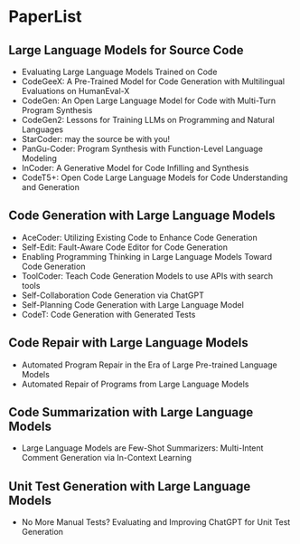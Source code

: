 # PaperList

## Large Language Models for Source Code

- Evaluating Large Language Models Trained on Code
- CodeGeeX: A Pre-Trained Model for Code Generation with Multilingual Evaluations on HumanEval-X
- CodeGen: An Open Large Language Model for Code with Multi-Turn Program Synthesis
- CodeGen2: Lessons for Training LLMs on Programming and Natural Languages
- StarCoder: may the source be with you!
- PanGu-Coder: Program Synthesis with Function-Level Language Modeling
- InCoder: A Generative Model for Code Infilling and Synthesis
- CodeT5+: Open Code Large Language Models for Code Understanding and Generation

## Code Generation with Large Language Models

- AceCoder: Utilizing Existing Code to Enhance Code Generation
- Self-Edit: Fault-Aware Code Editor for Code Generation
- Enabling Programming Thinking in Large Language Models Toward Code Generation
- ToolCoder: Teach Code Generation Models to use APIs with search tools
- Self-Collaboration Code Generation via ChatGPT
- Self-Planning Code Generation with Large Language Model
- CodeT: Code Generation with Generated Tests

## Code Repair with Large Language Models

- Automated Program Repair in the Era of Large Pre-trained Language Models
- Automated Repair of Programs from Large Language Models

## Code Summarization with Large Language Models

- Large Language Models are Few-Shot Summarizers: Multi-Intent Comment Generation via In-Context Learning

## Unit Test Generation with Large Language Models

- No More Manual Tests? Evaluating and Improving ChatGPT for Unit Test Generation
